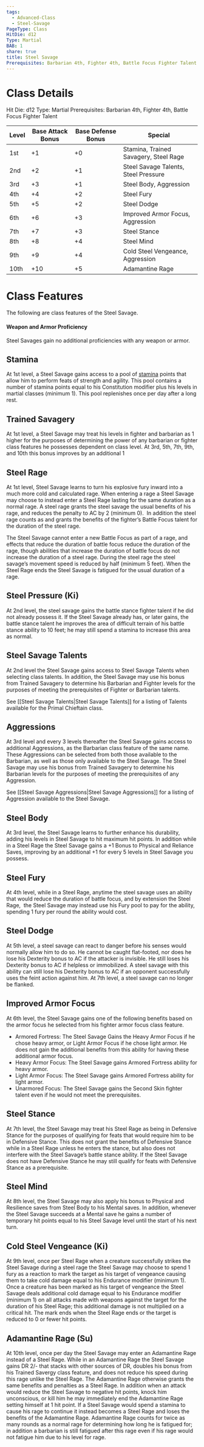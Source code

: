 ```yaml
---
tags:
  - Advanced-Class
  - Steel-Savage
PageType: Class
HitDie: d12
Type: Martial
BAB: 1
share: true
title: Steel Savage
Prerequisites: Barbarian 4th, Fighter 4th, Battle Focus Fighter Talent
---
```

# Class Details
Hit Die:  d12
Type: Martial
Prerequisites: Barbarian 4th, Fighter 4th, Battle Focus Fighter Talent

| Level | Base Attack Bonus | Base Defense Bonus | Special                               |
| ----- | ----------------- | ------------------ | ------------------------------------- |
| 1st   | +1                | +0                 | Stamina, Trained Savagery, Steel Rage |
| 2nd   | +2                | +1                 | Steel Savage Talents, Steel Pressure  |
| 3rd   | +3                | +1                 | Steel Body, Aggression                |
| 4th   | +4                | +2                 | Steel Fury                            |
| 5th   | +5                | +2                 | Steel Dodge                           |
| 6th   | +6                | +3                 | Improved Armor Focus, Aggression      |
| 7th   | +7                | +3                 | Steel Stance                          |
| 8th   | +8                | +4                 | Steel Mind                            |
| 9th   | +9                | +4                 | Cold Steel Vengeance, Aggression      |
| 10th  | +10               | +5                 | Adamantine Rage                       |

# Class Features

The following are class features of the Steel Savage.
#### Weapon and Armor Proficiency

Steel Savages gain no additional proficiencies with any weapon or armor.
## Stamina

At 1st level, a Steel Savage gains access to a pool of <a href="/Rules/Combat%20Rules/Combat%20Statistics/#stamina">stamina</a> points that allow him to perform feats of strength and agility. This pool contains a number of stamina points equal to his Constitution modifier plus his levels in martial classes (minimum 1). This pool replenishes once per day after a long rest.
## Trained Savagery

At 1st level, a Steel Savage may treat his levels in fighter and barbarian as 1 higher for the purposes of determining the power of any barbarian or fighter class features he possesses dependent on class level. At 3rd, 5th, 7th, 9th, and 10th this bonus improves by an additional 1
## Steel Rage

At 1st level, Steel Savage learns to turn his explosive fury inward into a much more cold and calculated rage. When entering a rage a Steel Savage may choose to instead enter a Steel Rage lasting for the same duration as a normal rage. A steel rage grants the steel savage the usual benefits of his rage, and reduces the penalty to AC by 2 (minimum 0).  In addition the steel rage counts as and grants the benefits of the fighter’s Battle Focus talent for the duration of the steel rage. 

The Steel Savage cannot enter a new Battle Focus as part of a rage, and effects that reduce the duration of battle focus reduce the duration of the rage, though abilities that increase the duration of battle focus do not increase the duration of a steel rage. During the steel rage the steel savage’s movement speed is reduced by half (minimum 5 feet). When the Steel Rage ends the Steel Savage is fatigued for the usual duration of a rage.  
## Steel Pressure (Ki)

At 2nd level, the steel savage gains the battle stance fighter talent if he did not already possess it. If the Steel Savage already has, or later gains, the battle stance talent he improves the area of difficult terrain of his battle stance ability to 10 feet; he may still spend a stamina to increase this area as normal.
## Steel Savage Talents

At 2nd level the Steel Savage gains access to Steel Savage Talents when selecting class talents. In addition, the Steel Savage may use his bonus from Trained Savagery to determine his Barbarian and Fighter levels for the purposes of meeting the prerequisites of Fighter or Barbarian talents.

See [[Steel Savage Talents|Steel Savage Talents]] for a listing of Talents available for the Primal Chieftain class.
## Aggressions

At 3rd level and every 3 levels thereafter the Steel Savage gains access to additional Aggressions, as the Barbarian class feature of the same name. These Aggressions can be selected from both those available to the Barbarian, as well as those only available to the Steel Savage. The Steel Savage may use his bonus from Trained Savagery to determine his Barbarian levels for the purposes of meeting the prerequisites of any Aggression.

See [[Steel Savage Aggressions|Steel Savage Aggressions]] for a listing of Aggression available to the Steel Savage.
## Steel Body

At 3rd level, the Steel Savage learns to further enhance his durability, adding his levels in Steel Savage to hit maximum hit points. In addition while in a Steel Rage the Steel Savage gains a +1 Bonus to Physical and Reliance Saves, improving by an additional +1 for every 5 levels in Steel Savage you possess.
## Steel Fury

At 4th level, while in a Steel Rage, anytime the steel savage uses an ability that would reduce the duration of battle focus, and by extension the Steel Rage,  the Steel Savage may instead use his Fury pool to pay for the ability, spending 1 fury per round the ability would cost.
## Steel Dodge

At 5th level, a steel savage can react to danger before his senses would normally allow him to do so. He cannot be caught flat-footed, nor does he lose his Dexterity bonus to AC if the attacker is invisible. He still loses his Dexterity bonus to AC if helpless or immobilized. A steel savage with this ability can still lose his Dexterity bonus to AC if an opponent successfully uses the feint action against him. At 7th level, a steel savage can no longer be flanked.
## Improved Armor Focus

At 6th level, the Steel Savage gains one of the following benefits based on the armor focus he selected from his fighter armor focus class feature.

- Armored Fortress: The Steel Savage Gains the Heavy Armor Focus if he chose heavy armor, or Light Armor Focus if he chose light armor. He does not gain the additional benefits from this ability for having these additional armor focus.
- Heavy Armor Focus: The Steel Savage gains Armored Fortress ability for heavy armor.
- Light Armor Focus: The Steel Savage gains Armored Fortress ability for light armor.
- Unarmored Focus: The Steel Savage gains the Second Skin fighter talent even if he would not meet the prerequisites.
## Steel Stance

At 7th level, the Steel Savage may treat his Steel Rage as being in Defensive Stance for the purposes of qualifying for feats that would require him to be in Defensive Stance. This does not grant the benefits of Defensive Stance while in a Steel Rage unless he enters the stance, but also does not interfere with the Steel Savage’s battle stance ability. If the Steel Savage does not have Defensive Stance he may still qualify for feats with Defensive Stance as a prerequisite.
## Steel Mind

At 8th level, the Steel Savage may also apply his bonus to Physical and Resilience saves from Steel Body to his Mental saves. In addition, whenever the Steel Savage succeeds at a Mental save he gains a number of temporary hit points equal to his Steel Savage level until the start of his next turn.
## Cold Steel Vengeance (Ki)

At 9th level, once per Steel Rage when a creature successfully strikes the Steel Savage during a steel rage the Steel Savage may choose to spend 1 fury as a reaction to mark the target as his target of vengeance causing them to take cold damage equal to his Endurance modifier (minimum 1). Once a creature has been marked as his target of vengeance the Steel Savage deals additional cold damage equal to his Endurance modifier (minimum 1) on all attacks made with weapons against the target for the duration of his Steel Rage; this additional damage is not multiplied on a critical hit. The mark ends when the Steel Rage ends or the target is reduced to 0 or fewer hit points.
## Adamantine Rage (Su)

At 10th level, once per day the Steel Savage may enter an Adamantine Rage instead of a Steel Rage. While in an Adamantine Rage the Steel Savage gains DR 2/- that stacks with other sources of DR, doubles his bonus from his Trained Savergy class feature, and does not reduce his speed during this rage unlike the Steel Rage. The Adamantine Rage otherwise grants the same benefits and penalties as a Steel Rage. In addition when an attack would reduce the Steel Savage to negative hit points, knock him unconscious, or kill him he may immediately end the Adamantine Rage setting himself at 1 hit point. If a Steel Savage would spend a stamina to cause his rage to continue it instead becomes a Steel Rage and loses the benefits of the Adamantine Rage. Adamantine Rage counts for twice as many rounds as a normal rage for determining how long he is fatigued for; in addition a barbarian is still fatigued after this rage even if his rage would not fatigue him due to his level for rage.